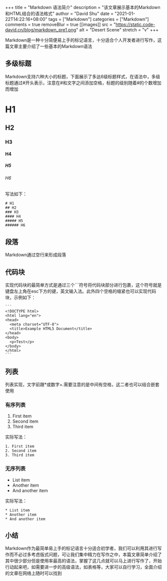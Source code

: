 +++
title = "Markdown 语法简介"
description = "该文章展示基本的Markdown和HTML结合的语法格式"
author = "David Shu"
date = "2021-01-22T14:22:16+08:00"
tags = ["Markdown"]
categories = ["Markdown"]
comments = true
removeBlur = true
[[images]]
  src = "https://static.code-david.cn/blog/markdown_pre1.png"
  alt = "Desert Scene"
  stretch = "v"
+++

Markdown是一种十分简便易上手的标记语言，十分适合个人开发者进行写作，这篇文章主要介绍了一些基本的Markdown语法
## 多级标题

Markdown支持六种大小的标题，下面展示了多达6级标题样式，在语法中，多级标题通过#开头表示，注意在#和文字之间添加空格，标题的级别随着#的个数增加而增加

# H1
## H2
### H3
#### H4
##### H5
###### H6

写法如下：
```
# H1
## H2
### H3
#### H4
##### H5
###### H6
```

## 段落

Markdown通过空行来形成段落

## 代码块
实现代码块的最简单方式是通过三个```符号将代码块部分进行包裹，这个符号就是键盘左上角在esc下方的键，英文输入法。此外四个空格的缩紧也可以实现代码块，示例如下：

    ```
    <!DOCTYPE html>
    <html lang="en">
    <head>
      <meta charset="UTF-8">
      <title>Example HTML5 Document</title>
    </head>
    <body>
      <p>Test</p>
    </body>
    </html>
    ```

## 列表
列表实现，文字前跟*或数字+.需要注意的是中间有空格，这二者也可以结合嵌套使用

### 有序列表

1. First item
2. Second item
3. Third item

实际写法：
```
1. First item
2. Second item
3. Third item
```

### 无序列表

* List item
* Another item
* And another item

实际写法：
```
* List item
* Another item
* And another item
```

## 小结

Markdown作为最简单易上手的标记语言十分适合初学者，我们可以利用其进行写作而不必过多考虑版式问题，可让我们集中精力在写作之中，本篇文章简单介绍了其中很少部分但是使用率最高的语法，掌握了这几点就可以马上进行写作了，开始行动起来吧，如需要进一步的高级语法，如表格等，大家可以自行学习，全面介绍的文章在网络上随时可以找到